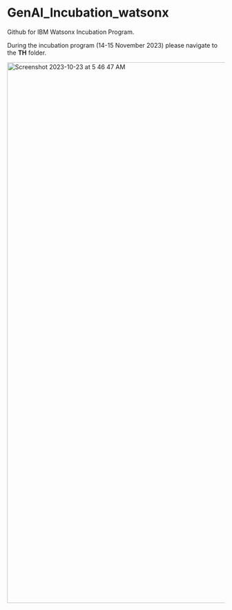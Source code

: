 # GenAI_Incubation_watsonx

Github for IBM Watsonx Incubation Program.

During the incubation program (14-15 November 2023) please navigate to the **TH** folder.

<img width="1251" alt="Screenshot 2023-10-23 at 5 46 47 AM" src="https://github.com/knijesh/GenAI_Incubation_watsonx/assets/8414621/b1700479-719f-4199-b978-b587a00b39b1">